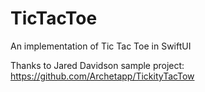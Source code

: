 # TicTacToe
An implementation of Tic Tac Toe in SwiftUI

Thanks to Jared Davidson sample project: https://github.com/Archetapp/TickityTacTow
